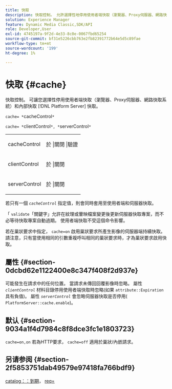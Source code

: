 ```yaml
---
title: 快取
description: 快取控制。 允許選擇性地停用使用者端快取（瀏覽器、Proxy伺服器、網路快取系統）和內部快取 [!DNL Platform Server] 快取。
solution: Experience Manager
feature: Dynamic Media Classic,SDK/API
role: Developer,User
exl-id: 4745197a-9f2d-4e33-8c0e-0067fbd65254
source-git-commit: bf31e5226cbb763e2fb82391772b64e5d5c89fae
workflow-type: tm+mt
source-wordcount: '199'
ht-degree: 1%

---
```


# 快取 {#cache}

快取控制。 可讓您選擇性停用使用者端快取（瀏覽器、Proxy伺服器、網路快取系統）和內部快取 [!DNL Platform Server] 快取。

`cache= *`cacheControl`*`

`cache= *`clientControl`*, *`serverControl`*`

<table id="simpletable_CBB5DFBD48B444A4AA806B11299BC43E"> 
 <tr class="strow"> 
  <td class="stentry"> <p><span class="varname"> cacheControl</span> </p> </td> 
  <td class="stentry"> <p>於 |關閉 |驗證 </p></td> 
 </tr> 
 <tr class="strow"> 
  <td class="stentry"> <p><span class="varname"> clientControl </span> </p> </td> 
  <td class="stentry"> <p>於 |關閉 </p></td> 
 </tr> 
 <tr class="strow"> 
  <td class="stentry"> <p><span class="varname"> serverControl </span> </p></td> 
  <td class="stentry"> <p>於 |關閉 </p></td> 
 </tr> 
</table>

若只有一個 *`cacheControl`* 指定值，則會同時套用至使用者端和伺服器快取。

「 `validate`「關鍵字」允許在紋理或暈映檔案變更後更新伺服器快取專案，而不必等待快取專案自動過期。 使用者端快取不受這個命令影響。

若在巢狀要求中指定， `cache=on` 啟用巢狀要求所產生影像的伺服器端持續快取。 請注意，只有當使用相同的引數重複呼叫相同的巢狀要求時，才為巢狀要求啟用快取。

## 屬性 {#section-0dcbd62e1122400e8c347f408f2d937e}

可能發生在請求中的任何位置。 當請求未傳回回覆影像時忽略。 屬性 *`clientControl`* 材料目錄停用使用者端快取時忽略(如果 `attribute::Expiration` 具有負值)。 屬性 *`serverControl`* 會忽略伺服器快取是否停用( `PlatformServer::cache.enable`)。

## 默认 {#section-9034a1f4d7984c8f8dce3fc1e1803723}

`cache=on,on` 若為HTTP要求， `cache=off` 適用於巢狀/內嵌請求。

## 另请参阅 {#section-2f5853751dab49579e97418fa766bdf9}

[catalog：：到期](../../../../../ir-api/material-cat/image-rendering-api-ref/c-ir-material-catalog/c-ir-material-data-reference/r-ir-expiration-dataref.md#reference-5e93943abff54c93bf85aae3b911a3ce)， [req=](../../../../../ir-api/http-protocol/image-rendering-api-ref/c-ir-http-protocol-ref/c-ir-http-protocol-command-reference/r-ir-req.md#reference-792b1a663fb64261bd2de2a209b847fb)
